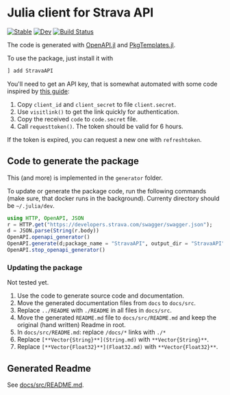 # Julia client for Strava API

[![Stable](https://img.shields.io/badge/docs-stable-blue.svg)](https://cserteGT3.github.io/StravaAPI.jl/stable/)
[![Dev](https://img.shields.io/badge/docs-dev-blue.svg)](https://cserteGT3.github.io/StravaAPI.jl/dev/)
[![Build Status](https://github.com/cserteGT3/StravaAPI.jl/actions/workflows/CI.yml/badge.svg?branch=main)](https://github.com/cserteGT3/StravaAPI.jl/actions/workflows/CI.yml?query=branch%3Amain)

The code is generated with [OpenAPI.jl](https://github.com/JuliaComputing/OpenAPI.jl) and [PkgTemplates.jl](https://github.com/JuliaCI/PkgTemplates.jl).

To use the package, just install it with

```julia
] add StravaAPI
```

You'll need to get an API key, that is somewhat automated with some code inspired by [this guide](https://developers.strava.com/docs/getting-started/#oauth):

1. Copy `client_id` and `client_secret` to file `client.secret`.
2. Use `visitlink()` to get the link quickly for authentication.
3. Copy the received `code` to `code.secret` file.
4. Call `requesttoken()`. The token should be valid for 6 hours.

If the token is expired, you can request a new one with `refreshtoken`.

## Code to generate the package

This (and more) is implemented in the `generator` folder.

To update or generate the package code, run the following commands (make sure, that docker runs in the background).
Currenty directory should be `~/.julia/dev`.

```julia
using HTTP, OpenAPI, JSON
r = HTTP.get("https://developers.strava.com/swagger/swagger.json");
d = JSON.parse(String(r.body))
OpenAPI.openapi_generator()
OpenAPI.generate(d;package_name = "StravaAPI", output_dir = "StravaAPI")
OpenAPI.stop_openapi_generator()
```

### Updating the package

Not tested yet.

1. Use the code to generate source code and documentation.
2. Move the generated documentation files from `docs` to `docs/src`.
3. Replace `../README` with `./README` in all files in `docs/src`.
4. Move the generated `README.md` file to `docs/src/README.md` and keep the original (hand written) Readme in root.
5. In `docs/src/README.md`: replace `/docs/*` links with `./*`
6. Replace `[**Vector{String}**](String.md)` with `**Vector{String}**`.
7. Replace `[**Vector{Float32}**](Float32.md)` with `**Vector{Float32}**`.

## Generated Readme

See [docs/src/README.md](docs/src/README.md).
